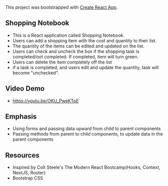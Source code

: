 This project was bootstrapped with [Create React App](https://github.com/facebook/create-react-app).

## Shopping Notebook
* This is a React application called Shopping Notebook.
* Users can add a shopping item with the cost and quantity to their list. 
* The quantity of the items can be edited and updated on the list. 
* Users can check and uncheck the box if the shopping task is completed/not completed. If completed, item will turn green.
* Users can delete the item completely off the list
* if a task is completed, and users edit and update the quantity, task will become "unchecked".



## Video Demo
* https://youtu.be/OKU_PweKToE

## Emphasis
* Using forms and passing data upward from child to parent components
* Passing methods from parent to child components, to update data in the parent components


## Resources
* Inspired by Colt Steele's The Modern React Bootcamp(Hooks, Context, NextJS, Router)
* Bootstrap CSS
